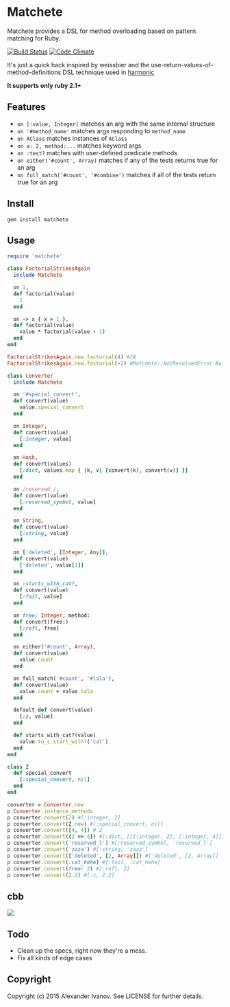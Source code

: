 Matchete
=========

Matchete provides a DSL for method overloading based on pattern matching for Ruby.

[![Build Status](https://travis-ci.org/alehander42/matchete.svg)](https://travis-ci.org/alehander42/matchete)
[![Code Climate](https://codeclimate.com/github/alehander42/matchete.png)](https://codeclimate.com/github/alehander42/matchete)

It's just a quick hack inspired by weissbier and the use-return-values-of-method-definitions DSL technique used in [harmonic](https://github.com/s2gatev/harmonic)

**It supports only ruby 2.1+**

Features
--------

* `on [:value, Integer]` matches an arg with the same internal structure
* `on '#method_name'` matches args responding to `method_name`
* `on AClass` matches instances of `AClass`
* `on a: 2, method:...` matches keyword args
* `on :test?` matches with user-defined predicate methods
* `on either('#count', Array)` matches if any of the tests returns true for an arg
* `on full_match('#count', '#combine')` matches if all of the tests return true for an arg



Install
-----
`gem install matchete`


Usage
-----

```ruby
require 'matchete'

class FactorialStrikesAgain
  include Matchete

  on 1,
  def factorial(value)
    1
  end

  on -> x { x > 1 },
  def factorial(value)
    value * factorial(value - 1)
  end
end

FactorialStrikesAgain.new.factorial(4) #24
FactorialStrikesAgain.new.factorial(-2) #Matchete::NotResolvedError No matching factorial method for args [-2]
```

```ruby
class Converter
  include Matchete

  on '#special_convert',
  def convert(value)
    value.special_convert
  end

  on Integer,
  def convert(value)
    [:integer, value]
  end

  on Hash,
  def convert(values)
    [:dict, values.map { |k, v| [convert(k), convert(v)] }]
  end

  on /reserved_/,
  def convert(value)
    [:reserved_symbol, value]
  end

  on String,
  def convert(value)
    [:string, value]
  end

  on ['deleted', [Integer, Any]],
  def convert(value)
    ['deleted', value[1]]
  end

  on :starts_with_cat?,
  def convert(value)
    [:fail, value]
  end

  on free: Integer, method:
  def convert(free:)
    [:rofl, free]
  end

  on either('#count', Array),
  def convert(value)
    value.count
  end

  on full_match('#count', '#lala'),
  def convert(value)
    value.count + value.lala
  end

  default def convert(value)
    [:z, value]
  end

  def starts_with_cat?(value)
    value.to_s.start_with?('cat')
  end
end

class Z
  def special_convert
    [:special_convert, nil]
  end
end

converter = Converter.new
p Converter.instance_methods
p converter.convert(2) #[:integer, 2]
p converter.convert(Z.new) #[:special_convert, nil]
p converter.convert([4, 4]) # 2
p converter.convert({2 => 4}) #[:dict, [[[:integer, 2], [:integer, 4]]]
p converter.convert('reserved_l') #[:reserved_symbol, 'reserved_l']
p converter.convert('zaza') #[:string, 'zaza']
p converter.convert(['deleted', [2, Array]]) #['deleted', [2, Array]]
p converter.convert(:cat_hehe) #[:fail, :cat_hehe]
p converter.convert(free: 2) #[:rofl, 2]
p converter.convert(2.2) #[:z, 2.2]

```
cbb
-----
![](https://global3.memecdn.com/kawaii-danny-trejo_o_2031011.jpg)

Todo
-----
* Clean up the specs, right now they're a mess.
* Fix all kinds of edge cases


Copyright
-----

Copyright (c) 2015 Alexander Ivanov. See LICENSE for further details.
